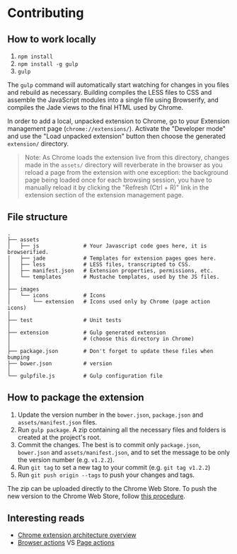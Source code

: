 # Contributing

## How to work locally

1. `npm install`
2. `npm install -g gulp`
3. `gulp`

The `gulp` command will automatically start watching for changes in you files and rebuild as necessary. Building compiles the LESS files to CSS and assemble the JavaScript modules into a single file using Browserify, and compiles the Jade views to the final HTML used by Chrome.

In order to add a local, unpacked extension to Chrome, go to your Extension management page (`chrome://extensions/`). Activate the "Developer mode" and use the "Load unpacked extension" button then choose the generated `extension/` directory.

>Note: As Chrome loads the extension live from this directory, changes made in the `assets/` directory will reverberate in the browser as you reload a page from the extension with one exception: the background page being loaded once for each browsing session, you have to manually reload it by clicking the "Refresh (Ctrl + R)" link in the extension section of the extension management page.

## File structure
```
.
├── assets
│   ├── js              # Your Javascript code goes here, it is browserified.
│   ├── jade            # Templates for extension pages goes here.
│   ├── less            # LESS files, transcripted to CSS.
│   ├── manifest.json   # Extension properties, permissions, etc.
│   └── templates       # Mustache templates, used by the JS files.
│
├── images
│   └── icons           # Icons
│       └── extension   # Icons used only by Chrome (page action icons)
│
├── test                # Unit tests
│
├── extension           # Gulp generated extension
│                       # (choose this directory in Chrome)
│
├── package.json        # Don't forget to update these files when bumping
├── bower.json          # version
│
└── gulpfile.js         # Gulp configuration file 

```

## How to package the extension

1. Update the version number in the `bower.json`, `package.json` and `assets/manifest.json` files.
2. Run `gulp package`. A zip containing all the necessary files and folders is created at the project's root.
3. Commit the changes. The best is to commit only `package.json`, `bower.json` and `assets/manifest.json`, and to set the message to be only the version number (e.g. `v1.2.2`).
4. Run `git tag` to set a new tag to your commit (e.g. `git tag v1.2.2`)
5. Run `git push origin --tags` to push your changes and tags.


The zip can be uploaded directly to the Chrome Web Store.
To push the new version to the Chrome Web Store, follow [this procedure](https://developer.chrome.com/webstore/publish).

## Interesting reads

- [Chrome extension architecture overview](https://developer.chrome.com/extensions/overview)
- [Browser actions](https://developer.chrome.com/extensions/browserAction) VS [Page actions](https://developer.chrome.com/extensions/pageAction)
